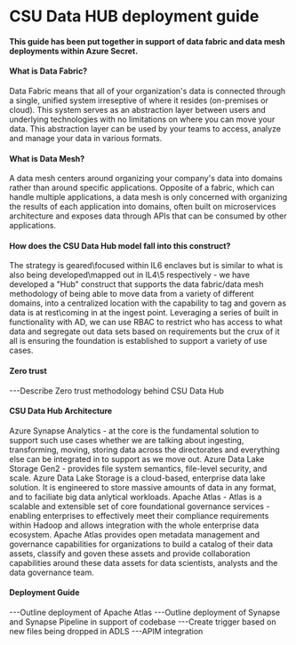 # CSU Data HUB deployment guide
#### This guide has been put together in support of data fabric and data mesh deployments within Azure Secret.
#### What is Data Fabric?
Data Fabric means that all of your organization's data is connected through a single, unified system irreseptive of where it resides (on-premises or cloud). This system serves as an abstraction layer between users and underlying technologies with no limitations on where you can move your data. This abstraction layer can be used by your teams to access, analyze and manage your data in various formats.

#### What is Data Mesh?
A data mesh centers around organizing your company's data into domains rather than around specific applications. Opposite of a fabric, which can handle multiple applications, a data mesh is only concerned with organizing the results of each application into domains, often built on microservices architecture and exposes data through APIs that can be consumed by other applications.

#### How does the CSU Data Hub model fall into this construct?
The strategy is geared\focused within IL6 enclaves but is similar to what is also being developed\mapped out in IL4\5 respectively - we have developed a "Hub" construct that supports the data fabric/data mesh methodology of being able to move data from a variety of different domains, into a centralized location with the capability to tag and govern as data is at rest\coming in at the ingest point. Leveraging a series of built in functionality with AD, we can use RBAC to restrict who has access to what data and segregate out data sets based on requirements but the crux of it all is ensuring the foundation is established to support a variety of use cases. 

#### Zero trust
---Describe Zero trust methodology behind CSU Data Hub

#### CSU Data Hub Architecture
Azure Synapse Analytics - at the core is the fundamental solution to support such use cases whether we are talking about ingesting, transforming, moving, storing data across the directorates and everything else can be integrated in to support as we move out. 
Azure Data Lake Storage Gen2 - provides file system semantics, file-level security, and scale. Azure Data Lake Storage is a cloud-based, enterprise data lake solution. It is engineered to store massive amounts of data in any format, and to faciliate big data anlytical workloads.
Apache Atlas - Atlas is a scalable and extensible set of core foundational governance services - enabling enterprises to effectively meet their compliance requirements within Hadoop and allows integration with the whole enterprise data ecosystem. Apache Atlas provides open metadata management and governance capabilities for organizations to build a catalog of their data assets, classify and goven these assets and provide collaboration capabilities around these data assets for data scientists, analysts and the data governance team.

#### Deployment Guide
---Outline deployment of Apache Atlas ---Outline deployment of Synapse and Synapse Pipeline in support of codebase ---Create trigger based on new files being dropped in ADLS ---APIM integration
